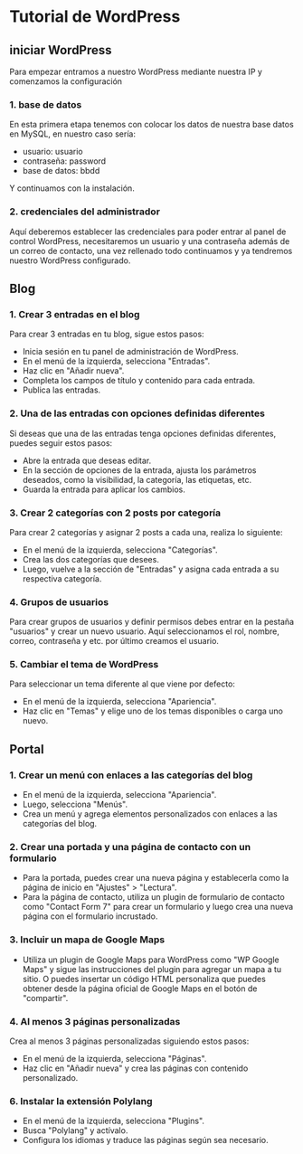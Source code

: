 # Tutorial de WordPress

## iniciar WordPress

Para empezar entramos a nuestro WordPress mediante nuestra IP y comenzamos la configuración

### 1. base de datos 

En esta primera etapa tenemos con colocar los datos de nuestra base datos en MySQL, en nuestro caso sería:

  - usuario: usuario
  - contraseña: password
  - base de datos: bbdd

Y continuamos con la instalación.

### 2. credenciales del administrador

Aquí deberemos establecer las credenciales para poder entrar al panel de control WordPress, necesitaremos un usuario y una contraseña además de un correo de contacto, una vez rellenado todo continuamos y ya tendremos nuestro WordPress configurado.

## Blog

### 1. Crear 3 entradas en el blog

Para crear 3 entradas en tu blog, sigue estos pasos:

   - Inicia sesión en tu panel de administración de WordPress.
   - En el menú de la izquierda, selecciona "Entradas".
   - Haz clic en "Añadir nueva".
   - Completa los campos de título y contenido para cada entrada.
   - Publica las entradas.

### 2. Una de las entradas con opciones definidas diferentes

Si deseas que una de las entradas tenga opciones definidas diferentes, puedes seguir estos pasos:

   - Abre la entrada que deseas editar.
   - En la sección de opciones de la entrada, ajusta los parámetros deseados, como la visibilidad, la categoría, las etiquetas, etc.
   - Guarda la entrada para aplicar los cambios.

### 3. Crear 2 categorías con 2 posts por categoría

Para crear 2 categorías y asignar 2 posts a cada una, realiza lo siguiente:

   - En el menú de la izquierda, selecciona "Categorías".
   - Crea las dos categorías que desees.
   - Luego, vuelve a la sección de "Entradas" y asigna cada entrada a su respectiva categoría.

### 4. Grupos de usuarios

Para crear grupos de usuarios y definir permisos debes entrar en la pestaña "usuarios" y crear un nuevo usuario. Aquí seleccionamos el rol, nombre, correo, contraseña y etc. por último creamos el usuario.

### 5. Cambiar el tema de WordPress

Para seleccionar un tema diferente al que viene por defecto:

   - En el menú de la izquierda, selecciona "Apariencia".
   - Haz clic en "Temas" y elige uno de los temas disponibles o carga uno nuevo.

## Portal

### 1. Crear un menú con enlaces a las categorías del blog

   - En el menú de la izquierda, selecciona "Apariencia".
   - Luego, selecciona "Menús".
   - Crea un menú y agrega elementos personalizados con enlaces a las categorías del blog.

### 2. Crear una portada y una página de contacto con un formulario

   - Para la portada, puedes crear una nueva página y establecerla como la página de inicio en "Ajustes" > "Lectura".
   - Para la página de contacto, utiliza un plugin de formulario de contacto como "Contact Form 7" para crear un formulario y luego crea una nueva página con el formulario incrustado.

### 3. Incluir un mapa de Google Maps

   - Utiliza un plugin de Google Maps para WordPress como "WP Google Maps" y sigue las instrucciones del plugin para agregar un mapa a tu sitio. O puedes insertar un código HTML personaliza que puedes obtener desde la página oficial de Google Maps en el botón de "compartir".

### 4. Al menos 3 páginas personalizadas

Crea al menos 3 páginas personalizadas siguiendo estos pasos:

   - En el menú de la izquierda, selecciona "Páginas".
   - Haz clic en "Añadir nueva" y crea las páginas con contenido personalizado.

### 6. Instalar la extensión Polylang

   - En el menú de la izquierda, selecciona "Plugins".
   - Busca "Polylang" y actívalo.
   - Configura los idiomas y traduce las páginas según sea necesario.